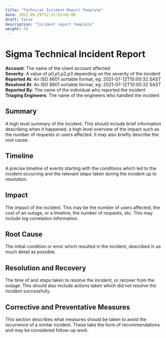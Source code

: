 ```yaml
---
title: "Technical Incident Report Template"
date: 2022-09-29T12:31:51+02:00
draft: false
description: "Incident report template"
weight: 20
---
```


# Sigma Technical Incident Report

**Account**: The name of the client account affected  
**Severity**: A value of p0,p1,p2,p3 depending on the severity of the incident  
**Reported At**: An ISO 8601 sortable format, eg: 2021-07-12T10:00:32 SAST  
**Resolved At**: An ISO 8601 sortable format, eg: 2021-07-12T10:00:32 SAST  
**Reported By**: The name of the individual who reported the incident  
**Triaging Engineers**: The name of the engineers who handled the incident

## Summary

A high level summary of the incident. This should include brief information describing when it happened, a high level overview of the impact such as the number of requests or users affected. It may also briefly describe the root cause.

## Timeline

A precise timeline of events starting with the conditions which led to the incident occurring and the relevant steps taken during the incident up to resolution.

## Impact

The impact of the incident. This may be the number of users affected, the cost of an outage, or a timeline, the number of requests, etc. This may include log correlation information.

## Root Cause

The initial condition or error which resulted in the incident, described in as much detail as possible.

## Resolution and Recovery

The time of and steps taken to resolve the incident, or recover from the outage. This should also include actions taken which did not resolve the incident successfully.

## Corrective and Preventative Measures

This section describes what measures should be taken to avoid the recurrence of a similar incident. These take the form of recommendations and may be considered follow-up work.
